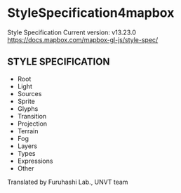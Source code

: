 # StyleSpecification4mapbox
Style Specification Current version: v13.23.0 https://docs.mapbox.com/mapbox-gl-js/style-spec/

## STYLE SPECIFICATION
* Root
* Light
* Sources
* Sprite
* Glyphs
* Transition
* Projection
* Terrain
* Fog
* Layers
* Types
* Expressions
* Other

Translated by Furuhashi Lab., UNVT team
